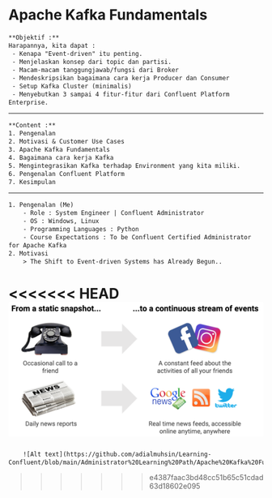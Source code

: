 # Apache Kafka Fundamentals

    **Objektif :**
    Harapannya, kita dapat :
     - Kenapa "Event-driven" itu penting.
     - Menjelaskan konsep dari topic dan partisi.
     - Macam-macam tanggungjawab/fungsi dari Broker
     - Mendeskripsikan bagaimana cara kerja Producer dan Consumer
     - Setup Kafka Cluster (minimalis)
     - Menyebutkan 3 sampai 4 fitur-fitur dari Confluent Platform Enterprise.

---

    **Content :**
    1. Pengenalan
    2. Motivasi & Customer Use Cases
    3. Apache Kafka Fundamentals
    4. Bagaimana cara kerja Kafka
    5. Mengintegrasikan Kafka terhadap Environment yang kita miliki.
    6. Pengenalan Confluent Platform
    7. Kesimpulan

---
    1. Pengenalan (Me)
        - Role : System Engineer | Confluent Administrator
        - OS : Windows, Linux
        - Programming Languages : Python
        - Course Expectations : To be Confluent Certified Administrator for Apache Kafka
    2. Motivasi
        > The Shift to Event-driven Systems has Already Begun.. 
<<<<<<< HEAD
        ![Alt text](https://github.com/adialmuhsin/Learning-Confluent/blob/main/Administrator%20Learning%20Path/Apache%20Kafka%20Fundamentals/image.png)
=======
        ![Alt text](https://github.com/adialmuhsin/Learning-Confluent/blob/main/Administrator%20Learning%20Path/Apache%20Kafka%20Fundamentals/image.png)
>>>>>>> e4387faac3bd48cc51b65c51cdad63d18602e095
